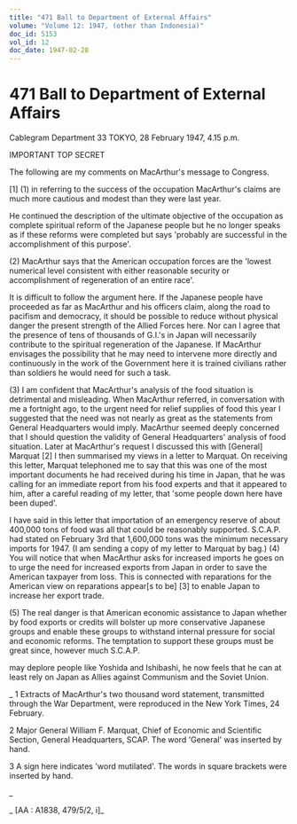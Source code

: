 ```yaml
---
title: "471 Ball to Department of External Affairs"
volume: "Volume 12: 1947, (other than Indonesia)"
doc_id: 5153
vol_id: 12
doc_date: 1947-02-28
---
```


# 471 Ball to Department of External Affairs

Cablegram Department 33 TOKYO, 28 February 1947, 4.15 p.m.

IMPORTANT TOP SECRET

The following are my comments on MacArthur's message to Congress.

[1] (1) in referring to the success of the occupation MacArthur's claims are much more cautious and modest than they were last year.

He continued the description of the ultimate objective of the occupation as complete spiritual reform of the Japanese people but he no longer speaks as if these reforms were completed but says 'probably are successful in the accomplishment of this purpose'.

(2) MacArthur says that the American occupation forces are the 'lowest numerical level consistent with either reasonable security or accomplishment of regeneration of an entire race'.

It is difficult to follow the argument here. If the Japanese people have proceeded as far as MacArthur and his officers claim, along the road to pacifism and democracy, it should be possible to reduce without physical danger the present strength of the Allied Forces here. Nor can I agree that the presence of tens of thousands of G.I.'s in Japan will necessarily contribute to the spiritual regeneration of the Japanese. If MacArthur envisages the possibility that he may need to intervene more directly and continuously in the work of the Government here it is trained civilians rather than soldiers he would need for such a task.

(3) I am confident that MacArthur's analysis of the food situation is detrimental and misleading. When MacArthur referred, in conversation with me a fortnight ago, to the urgent need for relief supplies of food this year I suggested that the need was not nearly as great as the statements from General Headquarters would imply. MacArthur seemed deeply concerned that I should question the validity of General Headquarters' analysis of food situation. Later at MacArthur's request I discussed this with [General] Marquat [2] I then summarised my views in a letter to Marquat. On receiving this letter, Marquat telephoned me to say that this was one of the most important documents he had received during his time in Japan, that he was calling for an immediate report from his food experts and that it appeared to him, after a careful reading of my letter, that 'some people down here have been duped'.

I have said in this letter that importation of an emergency reserve of about 400,000 tons of food was all that could be reasonably supported. S.C.A.P. had stated on February 3rd that 1,600,000 tons was the minimum necessary imports for 1947. (I am sending a copy of my letter to Marquat by bag.) (4) You will notice that when MacArthur asks for increased imports he goes on to urge the need for increased exports from Japan in order to save the American taxpayer from loss. This is connected with reparations for the American view on reparations appear[s to be] [3] to enable Japan to increase her export trade.

(5) The real danger is that American economic assistance to Japan whether by food exports or credits will bolster up more conservative Japanese groups and enable these groups to withstand internal pressure for social and economic reforms. The temptation to support these groups must be great since, however much S.C.A.P.

may deplore people like Yoshida and Ishibashi, he now feels that he can at least rely on Japan as Allies against Communism and the Soviet Union.

_ 1 Extracts of MacArthur's two thousand word statement, transmitted through the War Department, were reproduced in the New York Times, 24 February.

2 Major General William F. Marquat, Chief of Economic and Scientific Section, General Headquarters, SCAP. The word 'General' was inserted by hand.

3 A sign here indicates 'word mutilated'. The words in square brackets were inserted by hand.

_

_ [AA : A1838, 479/5/2, i]_
